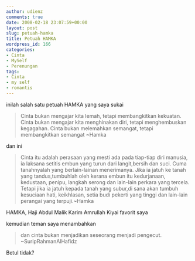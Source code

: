 ```yaml
---
author: udienz
comments: true
date: 2008-02-18 23:07:59+00:00
layout: post
slug: petuah-hamka
title: Petuah HAMKA
wordpress_id: 166
categories:
- Cinta
- MySelf
- Perenungan
tags:
- Cinta
- my self
- romantis
---
```


inilah salah satu petuah HAMKA yang saya sukai


<blockquote>Cinta bukan mengajar kita lemah, tetapi membangkitkan kekuatan. Cinta bukan mengajar kita menghinakan diri, tetapi menghembuskan kegagahan. Cinta bukan melemahkan semangat, tetapi membangkitkan semangat ~Hamka</blockquote>


dan ini


<blockquote>Cinta itu adalah perasaan yang mesti ada pada tiap-tiap diri manusia, ia laksana setitis embun yang turun dari langit,bersih dan suci. Cuma tanahnyalah yang berlain-lainan menerimanya. Jika ia jatuh ke tanah yang tandus,tumbuhlah oleh kerana embun itu kedurjanaan, kedustaan, penipu, langkah serong dan lain-lain perkara yang tercela. Tetapi jika ia jatuh kepada tanah yang subur,di sana akan tumbuh kesuciaan hati, keikhlasan, setia budi pekerti yang tinggi dan lain-lain perangai yang terpuji.~Hamka</blockquote>


HAMKA, Haji Abdul Malik Karim Amrullah
Kiyai favorit saya

kemudian teman saya menambahkan


<blockquote>dan cinta bukan menjadikan seseorang menjadi pengecut. ~SuripRahmanAlHafidz</blockquote>


Betul tidak?
